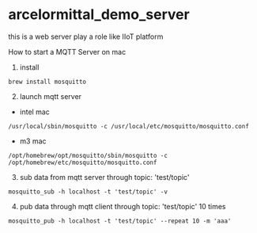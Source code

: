# arcelormittal_demo_server
this is a web server play a role like IIoT platform 

How to start a MQTT Server on mac
1. install
```
brew install mosquitto
```

2. launch mqtt server
- intel mac
```
/usr/local/sbin/mosquitto -c /usr/local/etc/mosquitto/mosquitto.conf
```
- m3 mac
```
/opt/homebrew/opt/mosquitto/sbin/mosquitto -c /opt/homebrew/etc/mosquitto/mosquitto.conf
```

3. sub data from mqtt server through topic: 'test/topic' 
```
mosquitto_sub -h localhost -t 'test/topic' -v
```

4. pub data through mqtt client through topic: 'test/topic' 10 times
```
mosquitto_pub -h localhost -t 'test/topic' --repeat 10 -m 'aaa'
```
